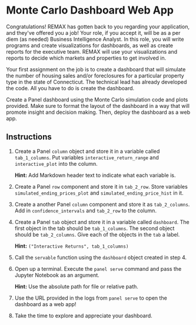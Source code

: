 # Monte Carlo Dashboard Web App

Congratulations! REMAX has gotten back to you regarding your application, and they've offered you a job! Your role, if you accept it, will be as a per diem (as needed) Business Intelligence Analyst. In this role, you will write programs and create visualizations for dashboards, as well as create reports for the executive team. REMAX will use your visualizations and reports to decide which markets and properties to get involved in.

Your first assignment on the job is to create a dashboard that will simulate the number of housing sales and/or foreclosures for a particular property type in the state of Connecticut. The technical lead has already developed the code. All you have to do is create the dashboard.

Create a Panel dashboard using the Monte Carlo simulation code and plots provided. Make sure to format the layout of the dashboard in a way that will promote insight and decision making. Then, deploy the dashboard as a web app.

## Instructions

1. Create a Panel `column` object and store it in a variable called `tab_1_columns`. Put variables `interactive_return_range` and `interactive_plot` into the column. 

   **Hint:** Add Markdown header text to indicate what each variable is.

2. Create a Panel `row` component and store it in `tab_2_row`. Store variables `simulated_ending_prices_plot` and `simulated_ending_price_hist` in it.

3. Create a another Panel `column` component and store it as `tab_2_columns`. Add in `confidence_intervals` and `tab_2_row` to the column.

4. Create a Panel `tab` object and store it in a variable called `dashboard`. The first object in the tab should be `tab_1_columns`. The second object should be `tab_2_columns`. Give each of the objects in the `tab` a label.

   **Hint:** ```("Interactive Returns", tab_1_columns)```

5. Call the `servable` function using the `dashboard` object created in step 4.

6. Open up a terminal. Execute the `panel serve` command and pass the Jupyter Notebook as an argument. 

   **Hint:** Use the absolute path for file or relative path.

7. Use the URL provided in the logs from `panel serve` to open the dashboard as a web app!

8. Take the time to explore and appreciate your dashboard.
